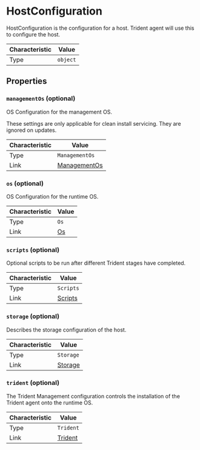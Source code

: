 <!-- THIS FILE IS AUTOMATICALLY GENERATED BY DOCBUILDER, DO NOT EDIT MANUALLY! -->

# HostConfiguration

HostConfiguration is the configuration for a host. Trident agent will use this to configure the host.

| Characteristic | Value    |
| -------------- | -------- |
| Type           | `object` |

## Properties

### `managementOs` (optional)

OS Configuration for the management OS.

These settings are only applicable for clean install servicing. They are ignored on updates.

| Characteristic | Value                             |
| -------------- | --------------------------------- |
| Type           | `ManagementOs`                    |
| Link           | [ManagementOs](./ManagementOs.md) |

### `os` (optional)

OS Configuration for the runtime OS.

| Characteristic | Value         |
| -------------- | ------------- |
| Type           | `Os`          |
| Link           | [Os](./Os.md) |

### `scripts` (optional)

Optional scripts to be run after different Trident stages have completed.

| Characteristic | Value                   |
| -------------- | ----------------------- |
| Type           | `Scripts`               |
| Link           | [Scripts](./Scripts.md) |

### `storage` (optional)

Describes the storage configuration of the host.

| Characteristic | Value                   |
| -------------- | ----------------------- |
| Type           | `Storage`               |
| Link           | [Storage](./Storage.md) |

### `trident` (optional)

The Trident Management configuration controls the installation of the Trident agent onto the runtime OS.

| Characteristic | Value                   |
| -------------- | ----------------------- |
| Type           | `Trident`               |
| Link           | [Trident](./Trident.md) |

